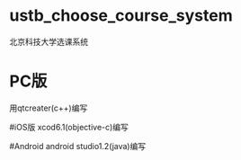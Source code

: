 # ustb_choose_course_system
北京科技大学选课系统
# PC版
用qtcreater(c++)编写

#iOS版
xcod6.1(objective-c)编写

#Android
android studio1.2(java)编写
